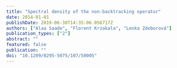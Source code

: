 ```yaml
---
title: "Spectral density of the non-backtracking operator"
date: 2014-01-01
publishDate: 2019-06-30T14:35:06.056717Z
authors: ["Alaa Saade", "Florent Krzakala", "Lenka Zdeborová"]
publication_types: ["2"]
abstract: ""
featured: false
publication: ""
doi: "10.1209/0295-5075/107/50005"
---
```


